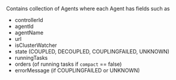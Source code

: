 Contains collection of Agents where each Agent has fields such as
* controllerId
* agentId
* agentName
* url
* isClusterWatcher
* state (COUPLED, DECOUPLED, COUPLINGFAILED, UNKNOWN)
* runningTasks
* orders (of running tasks if ``compact`` == false)
* errorMessage (if COUPLINGFAILED or UNKNOWN)